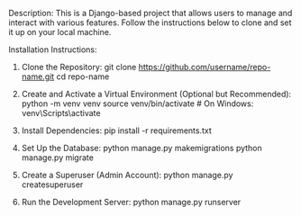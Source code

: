 Description: 
This is a Django-based project that allows users to manage and interact with various features. Follow the instructions below to clone and set it up on your local machine.

Installation Instructions: 
1. Clone the Repository: 
git clone https://github.com/username/repo-name.git
cd repo-name

3. Create and Activate a Virtual Environment (Optional but Recommended): 
python -m venv venv
source venv/bin/activate  # On Windows: venv\Scripts\activate

5. Install Dependencies: 
pip install -r requirements.txt

7. Set Up the Database: 
python manage.py makemigrations
python manage.py migrate

9. Create a Superuser (Admin Account): 
python manage.py createsuperuser

11. Run the Development Server: 
python manage.py runserver

